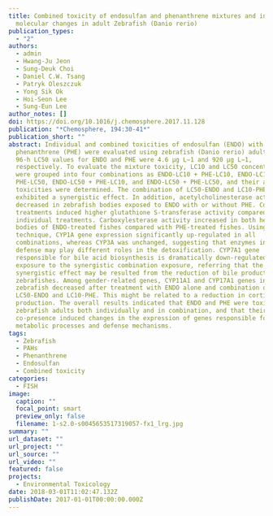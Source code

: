 ```yaml
---
title: Combined toxicity of endosulfan and phenanthrene mixtures and induced
  molecular changes in adult Zebrafish (Danio rerio)
publication_types:
  - "2"
authors:
  - admin
  - Hwang-Ju Jeon
  - Sung-Deuk Choi
  - Daniel C.W. Tsang
  - Patryk Oleszczuk
  - Yong Sik Ok
  - Hoi-Seon Lee
  - Sung-Eun Lee
author_notes: []
doi: https://doi.org/10.1016/j.chemosphere.2017.11.128
publication: "*Chemosphere, 194:30-41*"
publication_short: ""
abstract: Individual and combined toxicities of endosulfan (ENDO) with
  phenanthrene (PHE) were evaluated using zebrafish (Danio rerio) adults. The
  96-h LC50 values for ENDO and PHE were 4.6 μg L−1 and 920 μg L−1,
  respectively. To evaluate the mixture toxicity, LC10 and LC50 concentrations
  were grouped into four combinations as ENDO-LC10 + PHE-LC10, ENDO-LC10 +
  PHE-LC50, ENDO-LC50 + PHE-LC10, and ENDO-LC50 + PHE-LC50, and their acute
  toxicities were determined. The combination of LC50-ENDO and LC10-PHE
  exhibited a synergistic effect. In addition, acetylcholinesterase activity
  decreased in zebrafish bodies exposed to ENDO with or without PHE. Combined
  treatments induced higher glutathione S-transferase activity compared to
  individual treatments. Carboxylesterase activity increased in both heads and
  bodies of ENDO-treated fishes compared with PHE-treated fishes. Using RT-qPCR
  technique, CYP1A gene expression significantly up-regulated in all
  combinations, whereas CYP3A was unchanged, suggesting that enzymes involved in
  defense may play different roles in the detoxification. CYP7A1 gene
  responsible for bile acid biosynthesis is dramatically down-regulated after
  exposure to the synergistic combination exposure, referring that the
  synergistic effect may be resulted from the reduction of bile production in
  zebrafishes. Among gender-related genes, CYP11A1 and CYP17A1 genes in female
  zebrafish decreased after treatment with ENDO alone and combination of
  LC50-ENDO and LC10-PHE. This might be related to a reduction in cortisol
  production. The overall results indicated that ENDO and PHE were toxic to
  zebrafish adults both individually and in combination, and that their
  co-presence induced changes in the expression of genes responsible for
  metabolic processes and defense mechanisms.
tags:
  - Zebrafish
  - PAHs
  - Phenanthrene
  - Endosulfan
  - Combined toxicity
categories:
  - FISH
image:
  caption: ""
  focal_point: smart
  preview_only: false
  filename: 1-s2.0-s0045653517319057-fx1_lrg.jpg
summary: ""
url_dataset: ""
url_project: ""
url_source: ""
url_video: ""
featured: false
projects:
  - Environmental Toxicology
date: 2018-03-01T11:02:47.132Z
publishDate: 2017-01-01T00:00:00.000Z
---
```

